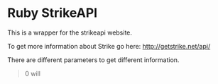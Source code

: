 # Ruby StrikeAPI
This is a wrapper for the strikeapi website.

To get more information about Strike go here:
http://getstrike.net/api/

There are different parameters to get different information.
> 0 will 